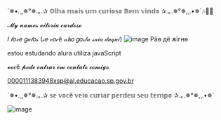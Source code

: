 `✵•.¸,✵°✵.｡.✰ 𝕆𝕝𝕙𝕒 𝕞𝕒𝕚𝕤 𝕦𝕞 𝕔𝕦𝕣𝕚𝕠𝕤𝕠 𝔹𝕖𝕞 𝕧𝕚𝕟𝕕𝕠 ✰.｡.✵°✵,¸.•✵´🎶🐱‍👤

𝓜𝔂 𝓷𝓪𝓶𝓮𝓼 𝓿𝓲𝓽𝓸𝓻𝓲𝓪 𝓬𝓪𝓻𝓭𝓸𝓼𝓸

𝐼 𝓁𝑜𝓋𝑒 𝑔𝒶𝓉𝑜𝓈 (𝓈𝑒 𝓋𝑜𝒸ê 𝓃ã𝑜 𝑔𝑜𝓈𝓉𝒶 𝓈𝒶𝒾𝒶 𝒹𝒶𝓆𝓊𝒾) ![image](https://github.com/vinxns/vinxns/assets/171056177/06e859ab-cb3c-4418-8486-077de471598a)
Pãѳ дё ѫїгнѳ

estou estudando alura
utiliza javaScript




𝓿𝓸𝓬ê 𝓹𝓸𝓭𝓮 𝓮𝓷𝓽𝓻𝓪𝓻 𝓮𝓶 𝓬𝓸𝓷𝓽𝓪𝓽𝓸 𝓬𝓸𝓶𝓲𝓰𝓸

0000111383948xsp@al.educacao.sp.gov.br

`✵•.¸,✵°✵.｡.✰ 𝕤𝕖 𝕧𝕠𝕔ê 𝕧𝕖𝕚𝕠 𝕔𝕦𝕣𝕚𝕒𝕣 𝕡𝕖𝕣𝕕𝕖𝕦 𝕤𝕖𝕦 𝕥𝕖𝕞𝕡𝕠 ✰.｡.✵°✵,¸.•✵´

![image](https://github.com/vinxns/vinxns/assets/171056177/cadd9457-fd23-4093-bb80-29c1c24eff17)


